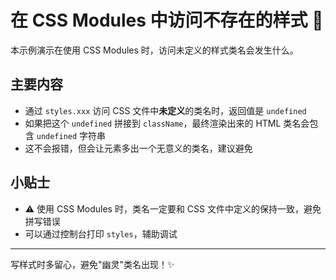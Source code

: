 # 在 CSS Modules 中访问不存在的样式 🤔

本示例演示在使用 CSS Modules 时，访问未定义的样式类名会发生什么。

## 主要内容

- 通过 `styles.xxx` 访问 CSS 文件中**未定义**的类名时，返回值是 `undefined`
- 如果把这个 `undefined` 拼接到 `className`，最终渲染出来的 HTML 类名会包含 `undefined` 字符串
- 这不会报错，但会让元素多出一个无意义的类名，建议避免

## 小贴士

- ⚠️ 使用 CSS Modules 时，类名一定要和 CSS 文件中定义的保持一致，避免拼写错误
- 可以通过控制台打印 `styles`，辅助调试

---

写样式时多留心，避免"幽灵"类名出现！✨
